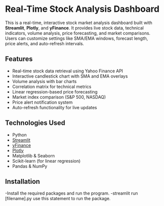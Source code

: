 # Real-Time Stock Analysis Dashboard

This is a real-time, interactive stock market analysis dashboard built with **Streamlit**, **Plotly**, and **yFinance**. It provides live stock data, technical indicators, volume analysis, price forecasting, and market comparisons. Users can customize settings like SMA/EMA windows, forecast length, price alerts, and auto-refresh intervals.

## Features

- Real-time stock data retrieval using Yahoo Finance API
- Interactive candlestick chart with SMA and EMA overlays
- Volume analysis with bar charts
- Correlation matrix for technical metrics
- Linear regression-based price forecasting
- Market index comparison (S&P 500, NASDAQ)
- Price alert notification system
- Auto-refresh functionality for live updates

## Technologies Used

- Python
- [Streamlit](https://streamlit.io/)
- [yFinance](https://github.com/ranaroussi/yfinance)
- [Plotly](https://plotly.com/python/)
- Matplotlib & Seaborn
- Scikit-learn (for linear regression)
- Pandas & NumPy

## Installation
-Install the required packages and run the program.
-streamlit run [filename].py use this statement to run the package.
